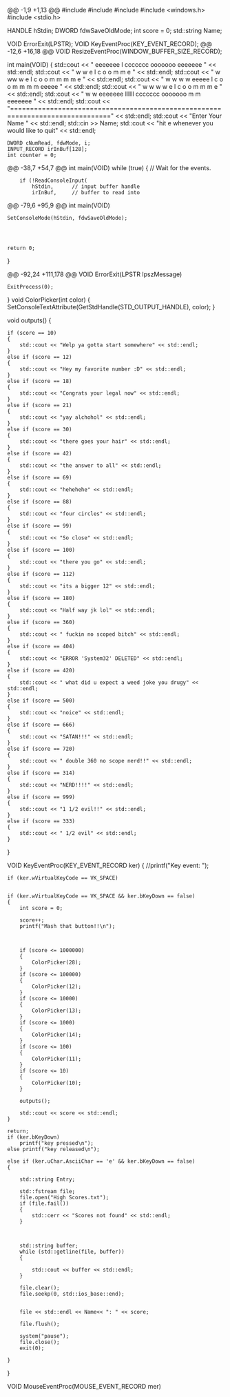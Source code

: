 @@ -1,9 +1,13 @@
#include <iostream>
#include <fstream>
#include <string>
#include <windows.h>
#include <stdio.h>

HANDLE hStdin;
DWORD fdwSaveOldMode;
int score = 0;
std::string Name;

VOID ErrorExit(LPSTR);
VOID KeyEventProc(KEY_EVENT_RECORD);
@@ -12,6 +16,18 @@ VOID ResizeEventProc(WINDOW_BUFFER_SIZE_RECORD);

int main(VOID)
{
	std::cout << "                  eeeeeee   l       ccccccc  ooooooo                   eeeeeee " << std::endl;
	std::cout << " w              w e         l       c        o     o      m     m      e       " << std::endl;
	std::cout << "  w     ww     w  e         l       c        o     o     m m   m m     e       " << std::endl;
	std::cout << "   w   w  w   w   eeeee     l       c        o     o    m   m m   m    eeeee   " << std::endl;
	std::cout << "    w w    w w    e         l       c        o     o   m     m     m   e       " << std::endl;
	std::cout << "     w      w     eeeeeee   llllll  ccccccc  ooooooo  m             m  eeeeeee " << std::endl;
	std::cout << "===============================================================================" << std::endl;
	std::cout << "Enter Your Name " << std::endl;
	std::cin >> Name;
	std::cout << "hit e whenever you would like to quit" << std::endl;


	DWORD cNumRead, fdwMode, i;
	INPUT_RECORD irInBuf[128];
	int counter = 0;
@@ -38,7 +54,7 @@ int main(VOID)
	while (true)
	{
		// Wait for the events. 

		
		if (!ReadConsoleInput(
			hStdin,      // input buffer handle 
			irInBuf,     // buffer to read into 
@@ -79,6 +95,9 @@ int main(VOID)

	SetConsoleMode(hStdin, fdwSaveOldMode);




	return 0;
}

@@ -92,24 +111,178 @@ VOID ErrorExit(LPSTR lpszMessage)

	ExitProcess(0);
}
void ColorPicker(int color)
{
	SetConsoleTextAttribute(GetStdHandle(STD_OUTPUT_HANDLE), color);
}

void outputs()
{

	if (score == 10)
	{
		std::cout << "Welp ya gotta start somewhere" << std::endl;
	}
	else if (score == 12)
	{
		std::cout << "Hey my favorite number :D" << std::endl;
	}
	else if (score == 18)
	{
		std::cout << "Congrats your legal now" << std::endl;
	}
	else if (score == 21)
	{
		std::cout << "yay alchohol" << std::endl;
	}
	else if (score == 30)
	{
		std::cout << "there goes your hair" << std::endl;
	}
	else if (score == 42)
	{
		std::cout << "the answer to all" << std::endl;
	}
	else if (score == 69)
	{
		std::cout << "hehehehe" << std::endl;
	}
	else if (score == 88)
	{
		std::cout << "four circles" << std::endl;
	}
	else if (score == 99)
	{
		std::cout << "So close" << std::endl;
	}
	else if (score == 100)
	{
		std::cout << "there you go" << std::endl;
	}
	else if (score == 112)
	{
		std::cout << "its a bigger 12" << std::endl;
	}
	else if (score == 180)
	{
		std::cout << "Half way jk lol" << std::endl;
	}
	else if (score == 360)
	{
		std::cout << " fuckin no scoped bitch" << std::endl;
	}
	else if (score == 404)
	{
		std::cout << "ERROR 'System32' DELETED" << std::endl;
	}
	else if (score == 420)
	{
		std::cout << " what did u expect a weed joke you drugy" << std::endl;
	}
	else if (score == 500)
	{
		std::cout << "noice" << std::endl;
	}
	else if (score == 666)
	{
		std::cout << "SATAN!!!" << std::endl;
	}
	else if (score == 720)
	{
		std::cout << " double 360 no scope nerd!!" << std::endl;
	}
	else if (score == 314)
	{
		std::cout << "NERD!!!!" << std::endl;
	}
	else if (score == 999)
	{
		std::cout << "1 1/2 evil!!" << std::endl;
	}
	else if (score == 333)
	{
		std::cout << " 1/2 evil" << std::endl;
	}
}

VOID KeyEventProc(KEY_EVENT_RECORD ker)
{
	//printf("Key event: ");
	
	
	if (ker.wVirtualKeyCode == VK_SPACE)


	if (ker.wVirtualKeyCode == VK_SPACE && ker.bKeyDown == false)
	{
		int score = 0;

		score++;
		printf("Mash that button!!\n");



		if (score <= 1000000)
		{
			ColorPicker(28);
		}
		if (score <= 100000)
		{
			ColorPicker(12);
		}
		if (score <= 10000)
		{
			ColorPicker(13);
		}
		if (score <= 1000)
		{
			ColorPicker(14);
		}
		if (score <= 100)
		{
			ColorPicker(11);
		}
		if (score <= 10)
		{
			ColorPicker(10);
		}

		outputs();

		std::cout << score << std::endl;
	}

	return;
	if (ker.bKeyDown)
		printf("key pressed\n");
	else printf("key released\n");

	else if (ker.uChar.AsciiChar == 'e' && ker.bKeyDown == false)
	{

		std::string Entry;

		std::fstream file;
		file.open("High Scores.txt");
		if (file.fail())
		{
			std::cerr << "Scores not found" << std::endl;
		}



		std::string buffer;
		while (std::getline(file, buffer))
		{

			std::cout << buffer << std::endl;
		}

		file.clear();
		file.seekp(0, std::ios_base::end);


		file << std::endl << Name<< ": " << score;

		file.flush();

		system("pause");
		file.close();
		exit(0);

	}
}

VOID MouseEventProc(MOUSE_EVENT_RECORD mer)
